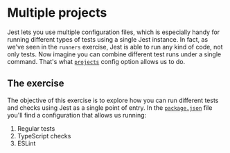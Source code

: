 # Multiple projects

Jest lets you use multiple configuration files, which is especially handy for running different types of tests using a single Jest instance. In fact, as we've seen in the `runners` exercise, Jest is able to run any kind of code, not only tests. Now imagine you can combine different test runs under a single command. That's what [`projects`](https://jestjs.io/docs/en/configuration#projects-array-string-projectconfig) config option allows us to do.

## The exercise

The objective of this exercise is to explore how you can run different tests and checks using Jest as a single point of entry. In the [`package.json`](./package.json) file you'll find a configuration that allows us running:

1. Regular tests
1. TypeScript checks
1. ESLint
